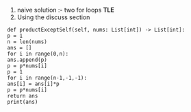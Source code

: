1. naive solution :- two for loops **TLE**
2. Using the discuss section
​
```
def productExceptSelf(self, nums: List[int]) -> List[int]:
p = 1
n = len(nums)
ans = []
for i in range(0,n):
ans.append(p)
p = p*nums[i]
p = 1
for i in range(n-1,-1,-1):
ans[i] = ans[i]*p
p = p*nums[i]
return ans
print(ans)
```